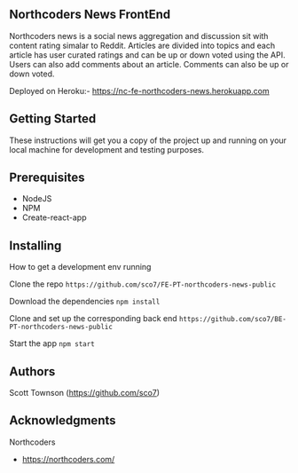 ## Northcoders News FrontEnd

Northcoders news is a social news aggregation and discussion sit with content rating simalar to Reddit.  Articles are divided into topics and each article has user curated ratings and can be up or down voted using the API. Users can also add comments about an article. Comments can also be up or down voted.

Deployed on Heroku:- https://nc-fe-northcoders-news.herokuapp.com


## Getting Started

These instructions will get you a copy of the project up and running on your local machine for development and testing purposes.

## Prerequisites

* NodeJS
* NPM
* Create-react-app

## Installing

How to get a development env running

Clone the repo
```https://github.com/sco7/FE-PT-northcoders-news-public```

Download the dependencies
```npm install```

Clone and set up the corresponding back end
```https://github.com/sco7/BE-PT-northcoders-news-public```

Start the app
```npm start```

## Authors

Scott Townson (https://github.com/sco7)

## Acknowledgments

Northcoders
* https://northcoders.com/
